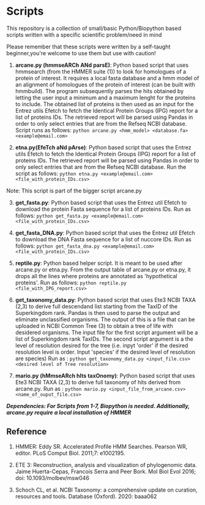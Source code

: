 # Scripts
This repository is a collection of small/basic Python/Biopython based scripts written with a specific scientific problem/need in mind

Please remember that these scripts were written by a self-taught beginner,you're welcome to use them but  use with caution!

1) **arcane.py (hmmseARCh ANd parsE)**: Python based script that uses hmmsearch (from the HMMER suite (1)) to look for homologues of a protein of interest. It requires a local  fasta database and a hmm model of an alignment of homologues of the protein of interest (can be built with hmmbuild). The program subsequently parses the hits obtained by letting the user input a minimum and a maximum lenght for the proteins to include. The obtained list of proteins is then used as an input for the Entrez utils Efetch to fetch the Identical Protein Groups (IPG) report for a list of proteins IDs. The retrieved report will be parsed using Pandas in order to only select entries that are from the Refseq NCBI database. Script runs as follows: `python arcane.py <hmm_model> <database.fa> <example@email.com>`

2) **etna.py(EfeTch aNd pArse)**: Python based script that uses the Entrez utils Efetch to fetch the Identical Protein Groups (IPG) report for a list of proteins IDs. The retrieved report will be parsed using Pandas in order to only select entries that are from the Refseq NCBI database. Run the script as follows:
`python etna.py <example@email.com> <file_with_protein_IDs.csv>`

  Note: This script is part of the bigger script arcane.py

3) **get_fasta.py**:  Python based script that uses the Entrez util Efetch to download the protein Fasta sequence for a list of proteins IDs. Run as follows:
`python get_fasta.py <example@email.com> <file_with_protein_IDs.csv>`

4) **get_fasta_DNA.py**:  Python based script that uses the Entrez util Efetch to download the DNA Fasta sequence for a list of nuccore IDs. Run as follows:
`python get_fasta_dna.py <example@email.com> <file_with_protein_IDs.csv>`

5) **reptile.py**:  Python based  helper script. It is meant to be used after arcane.py or etna.py. From the output table of arcane.py or etna.py, it drops all the lines where proteins are annotated as 'hypothetical proteins'. Run as follows: `python reptile.py <file_with_IPG_report.csv>`

6) **get_taxonomy_data.py**: Python based script that uses Ete3 NCBI TAXA (2,3) to derive full descendand list starting from the TaxID of the Superkingdom rank. Pandas is then used to parse the output and eliminate unclassified organisms. The output of this is a file that can be uploaded in NCBI Common Tree (3) to obtain a tree of life with desidered organisms. The input file for the first script argument will be a list of Superkingdom rank TaxIDs. The second script argument is a the level of resolution desired for the tree (i.e. inpyt 'order' if the desired resolution level is order. Input 'species' if the desired level of resolution are species)
Run as : `python get_taxonomy_data.py <input_file.csv> <desired level of Tree resolution>`

7) **mario.py (hMmseARch hIts taxOnomy)**: Python based script that uses Ete3 NCBI TAXA (2,3) to derive full taxonomy of hits derived from arcane.py. Run as : `python mario.py <input_file_from_arcane.csv> <name_of_ouput_file.csv>`


***Dependencies: For Scripts from 1-7, Biopython is needed. Additionally, arcane.py require a local installation of HMMER***



## Reference
1) HMMER: Eddy SR. Accelerated Profile HMM Searches. Pearson WR, editor. PLoS Comput Biol. 2011;7: e1002195.

2) ETE 3: Reconstruction, analysis and visualization of phylogenomic data. Jaime Huerta-Cepas, Francois Serra and Peer Bork. Mol Biol Evol 2016; doi: 10.1093/molbev/msw046

3) Schoch CL, et al. NCBI Taxonomy: a comprehensive update on curation, resources and tools. Database (Oxford). 2020: baaa062
